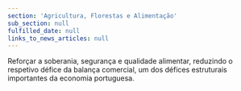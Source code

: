 ```yaml
---
section: 'Agricultura, Florestas e Alimentação'
sub_section: null
fulfilled_date: null
links_to_news_articles: null
---
```


Reforçar a soberania, segurança e qualidade alimentar, reduzindo o respetivo défice da balança comercial, um dos défices estruturais importantes da economia portuguesa.